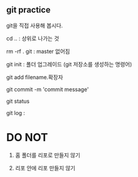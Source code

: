 ## git practice

git을 직접 사용해 봅시다. 





cd .. : 상위로 나가는 것 

rm -rf . git : master 없어짐 

git init : 폴더 업그레이드 (git 저장소를 생성하는 명령어)

git add filename.확장자

git commit -m 'commit message'

git status

git log : 



# DO NOT

1. 홈 폴더를 리포로 만들지 않기

2. 리포 안에 리포 만들지 않기 

   










